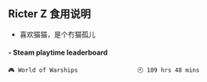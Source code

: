 ## Ricter Z 食用说明
- 喜欢猫猫，是个冇猫孤儿

<!-- steam-box start -->
#### - Steam playtime leaderboard
```text
🎮 World of Warships                 🕘 189 hrs 48 mins
```
<!-- Powered by https://github.com/YouEclipse/steam-box . -->
<!-- steam-box end -->
